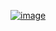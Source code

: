 [![image](https://www.linkpicture.com/q/Screenshot-2023-04-30-141519.png)](https://www.linkpicture.com/view.php?img=LPic644e2ac96ce02878921596)
